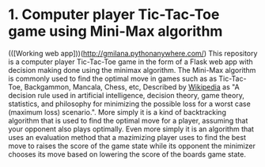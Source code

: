 # 1. Computer player Tic-Tac-Toe game using Mini-Max algorithm
(([Working web app]))(http://gmilana.pythonanywhere.com/)
This repository is a computer player Tic-Tac-Toe game in the form of a Flask web app with decision making done using the minimax algorithm. The Mini-Max algorithm is commonly used to find the optimal move in games such as as Tic-Tac-Toe, Backgammon, Mancala, Chess, etc, Described by [Wikipedia](https://en.wikipedia.org/wiki/Minimax) as "A decision rule used in artificial intelligence, decision theory, game theory, statistics, and philosophy for minimizing the possible loss for a worst case (maximum loss) scenario.". More simply it is a kind of backtracking algorithm that is used to find the optimal move for a player, assuming that your opponent also plays optimally. Even more simply it is an algorithm that uses an evaluation method that a mazimizing player uses to find the best move to raises the score of the game state while its opponent the minimizer chooses its move based on lowering the score of the boards game state.
